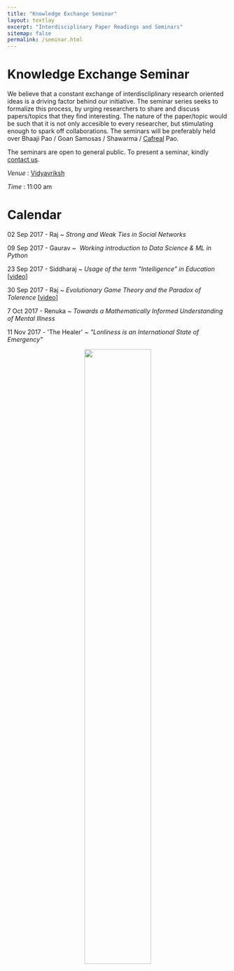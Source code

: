 ```yaml
---
title: "Knowledge Exchange Seminar"
layout: textlay
excerpt: "Interdisciplinary Paper Readings and Seminars"
sitemap: false
permalink: /seminar.html
---
```


# Knowledge Exchange Seminar

We believe that a constant exchange of interdiscliplinary research oriented ideas is a driving factor behind our initiative. The seminar series seeks to formalize this process, by urging researchers to share and discuss papers/topics that they find interesting. The nature of the paper/topic would be such that it is not only accesible to every researcher, but stimulating enough to spark off collaborations. The seminars will be preferably held over Bhaaji Pao / Goan Samosas / Shawarma / [Cafreal](https://en.wikipedia.org/wiki/Cafreal) Pao. 

The seminars are open to general public. To present a seminar, kindly [contact us](mailto:rajkunkolienkar@gmail.com). 

<i> Venue </i> : [Vidyavriksh](https://goo.gl/maps/pUZPhZR2xV62)

<i> Time </i> : 11:00 am

#  Calendar

02 Sep 2017 - Raj ~ <i> Strong and Weak Ties in Social Networks </i> 

09 Sep 2017 - Gaurav ~ <i>  Working introduction to Data Science & ML in Python </i>

23 Sep 2017 - Siddharaj ~ <i> Usage of the term "Intelligence" in Education </i> [[video](https://goo.gl/xMAzf5)]

30 Sep 2017 - Raj ~ <i> Evolutionary Game Theory and the Paradox of Tolerence </i> [[video](https://goo.gl/PRVQWL)]

7 Oct 2017 - Renuka ~ <i>  Towards a Mathematically Informed Understanding of Mental Illness </i>

11 Nov 2017 - 'The Healer' ~ <i> "Lonliness is an International State of Emergency" </i> 

<center>
<figure>
<img src="{{ site.url }}{{ site.baseurl }}/images/urbancafe.jpg" width="60%">
</figure>
</center>

